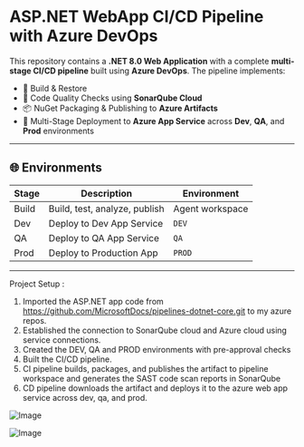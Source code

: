 

# ASP.NET WebApp CI/CD Pipeline with Azure DevOps


This repository contains a **.NET 8.0 Web Application** with a complete **multi-stage CI/CD pipeline** built using **Azure DevOps**. The pipeline implements:

- 🔨 Build & Restore
- 🧪 Code Quality Checks using **SonarQube Cloud**
- 📦 NuGet Packaging & Publishing to **Azure Artifacts**
- 🚀 Multi-Stage Deployment to **Azure App Service** across **Dev**, **QA**, and **Prod** environments

---

## 🌐 Environments

| Stage | Description                    | Environment      |
|-------|--------------------------------|------------------|
| Build | Build, test, analyze, publish  | Agent workspace  |
| Dev   | Deploy to Dev App Service      | `DEV`  |
| QA    | Deploy to QA App Service       | `QA`   |
| Prod  | Deploy to Production App       | `PROD` |

---

Project Setup :

1. Imported the ASP.NET app code from https://github.com/MicrosoftDocs/pipelines-dotnet-core.git to my azure repos.
2. Established the connection to SonarQube cloud and Azure cloud using service connections.
3. Created the DEV, QA and PROD environments with pre-approval checks
4. Built the CI/CD pipeline.
5. CI pipeline builds, packages, and publishes the artifact to pipeline workspace and generates the SAST code scan reports in SonarQube
6. CD pipeline downloads the artifact and deploys it to the azure web app service across dev, qa, and prod.
   

![Image](https://github.com/user-attachments/assets/89ea7863-aef4-453c-8e55-b7a09ae97f5b)


![Image](https://github.com/user-attachments/assets/ec495711-3c5d-44bb-a6db-ed83b023f08e)

